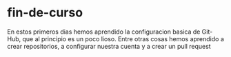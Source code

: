 # fin-de-curso
En estos primeros dias hemos aprendido la configuracion basica de Git-Hub, que al principio es un poco lioso. Entre otras cosas hemos aprendido a crear repositorios, a configurar nuestra cuenta y a crear un pull request
